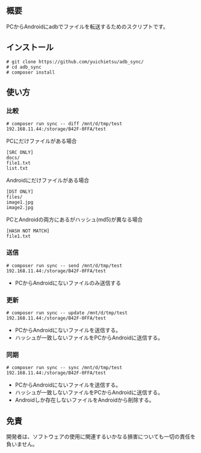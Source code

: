 ## 概要

PCからAndroidにadbでファイルを転送するためのスクリプトです。

## インストール

```
# git clone https://github.com/yuichietsu/adb_sync/
# cd adb_sync
# composer install
```

## 使い方

### 比較

```
# composer run sync -- diff /mnt/d/tmp/test 192.168.11.44:/storage/B42F-0FFA/test
```

PCにだけファイルがある場合

```
[SRC ONLY]
docs/
file1.txt
list.txt
```

Androidにだけファイルがある場合

```
[DST ONLY]
files/
image1.jpg
image2.jpg
```

PCとAndroidの両方にあるがハッシュ(md5)が異なる場合

```
[HASH NOT MATCH]
file1.txt
```

### 送信

```
# composer run sync -- send /mnt/d/tmp/test 192.168.11.44:/storage/B42F-0FFA/test
```

- PCからAndroidにないファイルのみ送信する

### 更新

```
# composer run sync -- update /mnt/d/tmp/test 192.168.11.44:/storage/B42F-0FFA/test
```

- PCからAndroidにないファイルを送信する。
- ハッシュが一致しないファイルをPCからAndroidに送信する。

### 同期

```
# composer run sync -- sync /mnt/d/tmp/test 192.168.11.44:/storage/B42F-0FFA/test
```

- PCからAndroidにないファイルを送信する。
- ハッシュが一致しないファイルをPCからAndroidに送信する。
- Androidしか存在しないファイルをAndroidから削除する。

## 免責

開発者は、ソフトウェアの使用に関連するいかなる損害についても一切の責任を負いません。  
